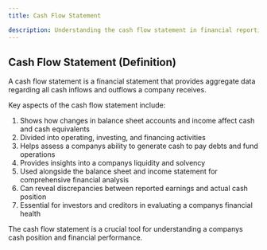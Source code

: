 ```yaml
---
title: Cash Flow Statement

description: Understanding the cash flow statement in financial reporting
---
```

## Cash Flow Statement (Definition)
A cash flow statement is a financial statement that provides aggregate data regarding all cash inflows and outflows a company receives.

Key aspects of the cash flow statement include:
1. Shows how changes in balance sheet accounts and income affect cash and cash equivalents
2. Divided into operating, investing, and financing activities
3. Helps assess a companys ability to generate cash to pay debts and fund operations
4. Provides insights into a companys liquidity and solvency
5. Used alongside the balance sheet and income statement for comprehensive financial analysis
6. Can reveal discrepancies between reported earnings and actual cash position
7. Essential for investors and creditors in evaluating a companys financial health

The cash flow statement is a crucial tool for understanding a companys cash position and financial performance.